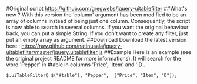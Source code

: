 #Original script
https://github.com/gregwebs/jquery-uitablefilter
##What's new ?
With this version the 'column' argument has been modified to be an array of columns instead of being just one column.
Consequently, the script is now able to search in several columns. If you want the original behaviour back, you can put a simple String.
If you don't want to create any filter, just put an empty array as argument.
##Download
Download the latest version here : https://raw.github.com/natinusala/jquery-uitablefilter/master/jquery.uitablefilter.js
##Example
Here is an example (see the original project README for more informations). It will search for the word 'Pepper' in #table in columns 'Price', 'Item' and 'ID'.
```
$.uiTableFilter( $("#table"), "Pepper",  ["Price", "Item", "D"]);
```
